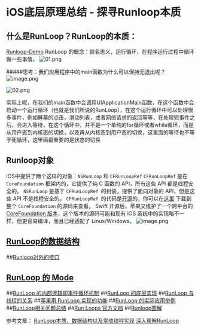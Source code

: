 # iOS底层原理总结 - 探寻Runloop本质

## 什么是RunLoop？RunLoop的本质：
[Runloop-Demo](https://github.com/xiaoyaoknight/Runloop-Demo)
RunLoop 的概念：顾名思义，运行循环，在程序运行过程中循环做一些事情。
![01.png](https://upload-images.jianshu.io/upload_images/1401554-12ec11071c47e4e6.png?imageMogr2/auto-orient/strip%7CimageView2/2/w/1240)

#####思考：我们应用程序中的main函数为什么可以保持无退出呢？
![image.png](https://upload-images.jianshu.io/upload_images/1401554-73bc9f182fc83736.png?imageMogr2/auto-orient/strip%7CimageView2/2/w/1240)

![02.png](https://upload-images.jianshu.io/upload_images/1401554-310a1b56b4336038.png?imageMogr2/auto-orient/strip%7CimageView2/2/w/1240)

实际上呢，在我们的main函数中会调用UIApplicationMain函数，在这个函数中会启动一个运行循环（也就是我们所说的RunLoop），在这个运行循环中可以处理很多事件，例如屏幕的点击，滑动列表，或者网络请求的返回等等，在处理完事件之后，会进入等待，在这个循环中，并不是一个单纯的for循环或者while循环，而是从用户态到内核态的切换，以及再从内核态到用户态的切换，这里面的等待也不等于死循环，这里面最重要的是状态的切换

## Runloop对象
iOS中提供了两个这样的对象：`NSRunLoop` 和 `CFRunLoopRef`
`CFRunLoopRef` 是在 `CoreFoundation` 框架内的，它提供了纯 C 函数的 API，所有这些 API 都是线程安全的。
`NSRunLoop` 是基于 `CFRunLoopRef `的封装，提供了面向对象的 API，但是这些 API 不是线程安全的。
`CFRunLoopRef `的代码是[开源](http://opensource.apple.com/source/CF/CF-855.17/CFRunLoop.c)的，你可以在[这里](http://opensource.apple.com/tarballs/CF/) 下载到整个 `CoreFoundation` 的源码来查看。
Swift 开源后，苹果又维护了一个跨平台的 [CoreFoundation 版本](https://github.com/apple/swift-corelibs-foundation/)，这个版本的源码可能和现有 iOS 系统中的实现略不一样，但更容易编译，而且已经适配了 Linux/Windows。
![image.png](https://upload-images.jianshu.io/upload_images/1401554-08e6d30b6db800b2.png?imageMogr2/auto-orient/strip%7CimageView2/2/w/600)

## [RunLoop的数据结构](https://www.jianshu.com/p/b3bfe5261a5d)
##[Runloop对外的接口](https://www.jianshu.com/p/d6137639b278)
## [RunLoop 的 Mode](https://www.jianshu.com/p/8648a64ea562)
##[RunLoop 的内部逻辑即事件循环机制](https://www.jianshu.com/p/7db5b2775623)
##[RunLoop 的底层实现](https://www.jianshu.com/p/e62c3d90343d)
##[RunLoop 与线程的关系](https://www.jianshu.com/p/d2023ae441a1)
##[苹果用 RunLoop 实现的功能](https://www.jianshu.com/p/d0e8c13e3da8)
##[RunLoop 的实际应用举例](https://www.jianshu.com/p/e9b4fafcbd22)
##[RunLoop相关问题总结](https://www.jianshu.com/p/ebb3e025133b)
##[Run Loops 官方文档](https://www.jianshu.com/p/fdba4c990387)
##[Runloop图解](https://www.jianshu.com/p/182e8d124da7)


参考文章：
[RunLoop本质、数据结构以及常驻线程实现](https://juejin.im/post/5c1cb81be51d45745728ef9f)
[深入理解RunLoop](https://blog.ibireme.com/2015/05/18/runloop/)
